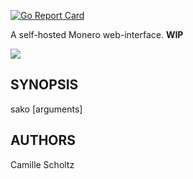 [![Go Report Card](https://goreportcard.com/badge/github.com/onodera-punpun/sako)](https://goreportcard.com/report/github.com/onodera-punpun/sako)

A self-hosted Monero web-interface. **WIP**

![](https://punpun.moe/08Mb.png)


## SYNOPSIS

sako [arguments]


## AUTHORS

Camille Scholtz
